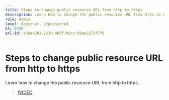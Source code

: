 ```yaml
---
title: Steps to Change public resource URL from http to https
description: Learn how to change the public resource URL from http to https.
role: Admin
level: Beginner, Experienced
kt: 8420
exl-id: a36ea881-2230-48df-b0cc-08ae3573f7f8
---
```

# Steps to change public resource URL from http to https

Learn how to change the public resource URL from http to https.

>[!VIDEO](https://video.tv.adobe.com/v/335973?quality=12)
